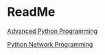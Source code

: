 # ReadMe
[Advanced Python Programming](https://www.dabeaz.com/index.html)

[Python Network Programming](http://www.dabeaz.com/python/PythonNetBinder.pdf)
